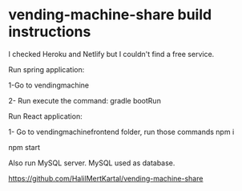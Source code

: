 # vending-machine-share build instructions
I checked Heroku and Netlify but I couldn't find a free service.

Run spring application:

1-Go to vendingmachine

2- Run execute the command:
gradle bootRun

Run React application:

1- Go to vendingmachinefrontend folder, run those commands
npm i

npm start

Also run MySQL server. MySQL used as database.

https://github.com/HalilMertKartal/vending-machine-share
